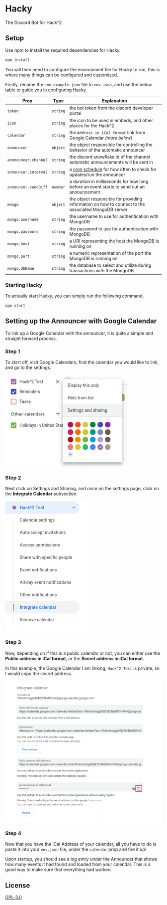 # Hacky

The Discord Bot for Hack^2

## Setup

Use npm to install the required dependencies for Hacky.

```bash
npm install
```

You will then need to configure the environment file for Hacky to run, this is where many things can be configured and customized.

Firstly, rename the ``env.example.json`` file to ``env.json``, and use the below table to guide you in configuring Hacky.

| Prop                       |  Type         | Explanation                                                                                         |
| -----------                |  -----------  | -----------                                                                                         |
| ``token``                  | ``string``    | the bot token from the discord developer portal                                                     |
| ``icon``                   | ``string``    | the icon to be used in embeds, and other places for the Hack^2                                      |
| ``calendar``               | ``string``    | the ``Address in iCal format`` link from Google Calendar *(more below)*                             |
| ``announcer``              | ``object``    | the object responsible for controlling the behavior of the automatic announcer                      |
| ``annnouncer.channel``     | ``string``    | the discord snowflake id of the channel automatic announcements will be sent in                     |
| ``announcer.interval``     | ``string``    | a [cron schedule](https://crontab.guru) for how often to check for updates/run the announcer        |
| ``announcer.sendDiff``     | ``number``    | a duration in milliseconds for how long before an event starts to send out an announcement          |
| ``mongo``                  | ``object``    | the object responsible for providing information on how to connect to the associated MongoDB server |
| ``mongo.username``         | ``string``    | the username to use for authentication with MongoDB                                                 |
| ``mongo.password``         | ``string``    | the password to use for authenticaiton with MongoDB                                                 |
| ``mongo.host``             | ``string``    | a URI representing the host the MongoDB is running on                                               |  
| ``mongo.port``             | ``string``    | a numeric representation of the port the MongoDB is running on                                      |  
| ``mongo.dbName``           | ``string``    | the database to select and utilize during transactions with the MongoDB                             |

### Starting Hacky

To actually start Hacky, you can simply run the following command.

```bash
npm start
```

## Setting up the Announcer with Google Calendar

To link up a Google Calendar with the announcer, it is quite a simple and straight forward process.

### Step 1

To start off, visit Google Calendars, find the calendar you would like to link, and go to the settings.

![visit calendar settings](.assets/step1.png)

### Step 2

Next click on Settings and Sharing, and once on the settings page, click on the **Integrate Calendar** subsection.

![integrate calendar subsection](.assets/step2.png)

### Step 3

Now, depending on if this is a public calendar or not, you can either use the **Public address in iCal format**, or the **Secret address in iCal format**.

In this example, the Google Calendar I am linking, ``Hack^2 Test`` is private, so I would copy the secret address.

![copy iCal address](.assets/step3.png)

### Step 4

Now that you have the iCal Address of your calendar, all you have to do is paste it into your ``env.json`` file, under the ``calendar`` prop and fire it up!

Upon startup, you should see a log entry under the Announcer that shows how many events it had found and loaded from your calendar. This is a good way to make sure that everything had worked.

## License
[GPL-3.0](https://choosealicense.com/licenses/gpl-3.0/)
